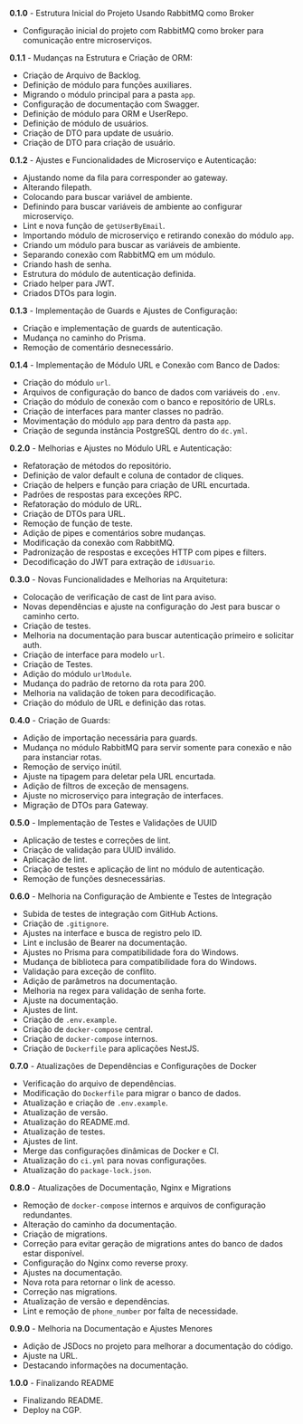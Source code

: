 **0.1.0** - Estrutura Inicial do Projeto Usando RabbitMQ como Broker  
- Configuração inicial do projeto com RabbitMQ como broker para comunicação entre microserviços.

**0.1.1** - Mudanças na Estrutura e Criação de ORM:  
- Criação de Arquivo de Backlog.  
- Definição de módulo para funções auxiliares.  
- Migrando o módulo principal para a pasta `app`.  
- Configuração de documentação com Swagger.  
- Definição de módulo para ORM e UserRepo.  
- Definição de módulo de usuários.  
- Criação de DTO para update de usuário.  
- Criação de DTO para criação de usuário.  

**0.1.2** - Ajustes e Funcionalidades de Microserviço e Autenticação:  
- Ajustando nome da fila para corresponder ao gateway.  
- Alterando filepath.  
- Colocando para buscar variável de ambiente.  
- Definindo para buscar variáveis de ambiente ao configurar microserviço.  
- Lint e nova função de `getUserByEmail`.  
- Importando módulo de microserviço e retirando conexão do módulo `app`.  
- Criando um módulo para buscar as variáveis de ambiente.  
- Separando conexão com RabbitMQ em um módulo.  
- Criando hash de senha.  
- Estrutura do módulo de autenticação definida.  
- Criado helper para JWT.  
- Criados DTOs para login.


**0.1.3** - Implementação de Guards e Ajustes de Configuração:  
- Criação e implementação de guards de autenticação.  
- Mudança no caminho do Prisma.  
- Remoção de comentário desnecessário.


**0.1.4** - Implementação de Módulo URL e Conexão com Banco de Dados:  
- Criação do módulo `url`.  
- Arquivos de configuração do banco de dados com variáveis do `.env`.  
- Criação do módulo de conexão com o banco e repositório de URLs.  
- Criação de interfaces para manter classes no padrão.  
- Movimentação do módulo `app` para dentro da pasta `app`.  
- Criação de segunda instância PostgreSQL dentro do `dc.yml`.

**0.2.0** - Melhorias e Ajustes no Módulo URL e Autenticação:  
- Refatoração de métodos do repositório.  
- Definição de valor default e coluna de contador de cliques.  
- Criação de helpers e função para criação de URL encurtada.  
- Padrões de respostas para exceções RPC.  
- Refatoração do módulo de URL.  
- Criação de DTOs para URL.  
- Remoção de função de teste.  
- Adição de pipes e comentários sobre mudanças.  
- Modificação da conexão com RabbitMQ.  
- Padronização de respostas e exceções HTTP com pipes e filters.  
- Decodificação do JWT para extração de `idUsuario`.


**0.3.0** - Novas Funcionalidades e Melhorias na Arquitetura:  
- Colocação de verificação de cast de lint para aviso.  
- Novas dependências e ajuste na configuração do Jest para buscar o caminho certo.  
- Criação de testes.  
- Melhoria na documentação para buscar autenticação primeiro e solicitar auth.  
- Criação de interface para modelo `url`.  
- Criação de Testes.  
- Adição do módulo `urlModule`.  
- Mudança do padrão de retorno da rota para 200.  
- Melhoria na validação de token para decodificação.  
- Criação do módulo de URL e definição das rotas.  



**0.4.0** - Criação de Guards:  
- Adição de importação necessária para guards.  
- Mudança no módulo RabbitMQ para servir somente para conexão e não para instanciar rotas.  
- Remoção de serviço inútil.  
- Ajuste na tipagem para deletar pela URL encurtada.  
- Adição de filtros de exceção de mensagens.  
- Ajuste no microserviço para integração de interfaces.  
- Migração de DTOs para Gateway.



**0.5.0** - Implementação de Testes e Validações de UUID  
- Aplicação de testes e correções de lint.  
- Criação de validação para UUID inválido.  
- Aplicação de lint.  
- Criação de testes e aplicação de lint no módulo de autenticação.  
- Remoção de funções desnecessárias.


**0.6.0** - Melhoria na Configuração de Ambiente e Testes de Integração  
- Subida de testes de integração com GitHub Actions.  
- Criação de `.gitignore`.  
- Ajustes na interface e busca de registro pelo ID.  
- Lint e inclusão de Bearer na documentação.  
- Ajustes no Prisma para compatibilidade fora do Windows.  
- Mudança de biblioteca para compatibilidade fora do Windows.  
- Validação para exceção de conflito.  
- Adição de parâmetros na documentação.  
- Melhoria na regex para validação de senha forte.  
- Ajuste na documentação.  
- Ajustes de lint.  
- Criação de `.env.example`.  
- Criação de `docker-compose` central.  
- Criação de `docker-compose` internos.  
- Criação de `Dockerfile` para aplicações NestJS.


**0.7.0** - Atualizações de Dependências e Configurações de Docker  
-  Verificação do arquivo de dependências.  
-  Modificação do `Dockerfile` para migrar o banco de dados.  
-  Atualização e criação de `.env.example`.  
-  Atualização de versão.  
-  Atualização do README.md.  
-  Atualização de testes.  
-  Ajustes de lint.  
-  Merge das configurações dinâmicas de Docker e CI.  
-  Atualização do `ci.yml` para novas configurações.  
-  Atualização do `package-lock.json`.



**0.8.0** - Atualizações de Documentação, Nginx e Migrations  
- Remoção de `docker-compose` internos e arquivos de configuração redundantes.  
- Alteração do caminho da documentação.  
- Criação de migrations.  
- Correção para evitar geração de migrations antes do banco de dados estar disponível.  
- Configuração do Nginx como reverse proxy.  
- Ajustes na documentação.  
- Nova rota para retornar o link de acesso.  
- Correção nas migrations.  
- Atualização de versão e dependências.  
- Lint e remoção de `phone_number` por falta de necessidade.


**0.9.0** - Melhoria na Documentação e Ajustes Menores  
- Adição de JSDocs no projeto para melhorar a documentação do código.  
- Ajuste na URL.  
- Destacando informações na documentação.


**1.0.0** - Finalizando README 
- Finalizando README.
- Deploy na CGP.

